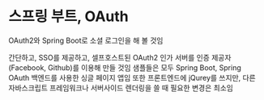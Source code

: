 # 스프링 부트, OAuth

[](https://spring.io/guides/tutorials/spring-boot-oauth2/)

OAuth2와 Spring Boot로 소셜 로그인을 해 볼 것임

간단하고, SSO를 제공하고, 셀프호스트된 OAuth2 인가 서버를 인증 제공자(Facebook, Github)를 이용해 만들 것임
샘플들은 모두 Spring Boot, Spring OAuth 백엔드를 사용한 싱글 페이지 앱임
또한 프론트엔드에 jQurey를 쓰지만, 다른 자바스크립트 프레임워크나 서버사이드 렌더링을 쓸 때 필요한 변경은 최소임

